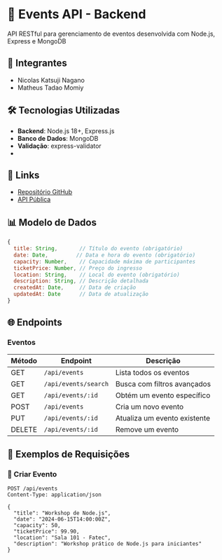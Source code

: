 # 📅 Events API - Backend

API RESTful para gerenciamento de eventos desenvolvida com Node.js, Express e MongoDB

## 👥 Integrantes
- Nicolas Katsuji Nagano
- Matheus Tadao Momiy

## 🛠️ Tecnologias Utilizadas
- **Backend**: Node.js 18+, Express.js
- **Banco de Dados**: MongoDB
- **Validação**: express-validator
- 
## 🔗 Links
- [Repositório GitHub](https://github.com/Nicolaskn95/events-api)
- [API Pública](https://events-api-fatec.vercel.app/)

## 📊 Modelo de Dados
```javascript
{
  title: String,       // Título do evento (obrigatório)
  date: Date,         // Data e hora do evento (obrigatório)
  capacity: Number,    // Capacidade máxima de participantes
  ticketPrice: Number, // Preço do ingresso
  location: String,    // Local do evento (obrigatório)
  description: String, // Descrição detalhada
  createdAt: Date,     // Data de criação
  updatedAt: Date      // Data de atualização
}
```
## 🌐 Endpoints

### Eventos

| Método | Endpoint             | Descrição                     |
|--------|----------------------|-------------------------------|
| GET    | `/api/events`        | Lista todos os eventos        |
| GET    | `/api/events/search` | Busca com filtros avançados   |
| GET    | `/api/events/:id`    | Obtém um evento específico    |
| POST   | `/api/events`        | Cria um novo evento           |
| PUT    | `/api/events/:id`    | Atualiza um evento existente  |
| DELETE | `/api/events/:id`    | Remove um evento              |

## 📝 Exemplos de Requisições

### 📌 Criar Evento

```http
POST /api/events
Content-Type: application/json

{
  "title": "Workshop de Node.js",
  "date": "2024-06-15T14:00:00Z",
  "capacity": 50,
  "ticketPrice": 99.90,
  "location": "Sala 101 - Fatec",
  "description": "Workshop prático de Node.js para iniciantes"
}
